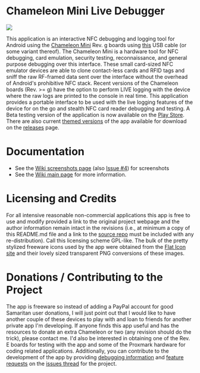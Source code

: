 # Chameleon Mini Live Debugger

![](https://lh3.googleusercontent.com/XYwp2Od4TPSX_yW9zWHsKXW79HiineG_o2ALji9kRCFRdwnfpuw7obGoRwMyTwdqGzY=w300-rw)

This application is an interactive NFC debugging and logging tool for Android using the [Chameleon Mini](https://github.com/emsec/ChameleonMini) Rev. g boards using [this](https://www.amazon.com/gp/product/B00CXAC1ZW/ref=oh_aui_detailpage_o03_s00?ie=UTF8&psc=1) USB cable (or some variant thereof). The Chameleon Mini is a hardware tool for NFC debugging, card emulation, security testing, reconnaissance, and general purpose debugging over this interface. These small card-sized NFC emulator devices are able to clone contact-less cards and RFID tags and sniff the raw RF-framed data sent over the interface without the overhead of Android's prohibitive NFC stack. Recent versions of the Chameleon boards (Rev. >= g) have the option to perform LIVE logging with the device where the raw logs are printed to the console in real time. This application provides a portable interface to be used with the live logging features of the device for on the go and stealth NFC card reader debugging and testing. A Beta testing version of the application is now available on the [Play Store](https://play.google.com/store/apps/details?id=com.maxieds.chameleonminilivedebugger). There are also current [themed versions](https://github.com/maxieds/ChameleonMiniLiveDebugger/wiki#themes) of the app available for download on the [releases](https://github.com/maxieds/ChameleonMiniLiveDebugger/releases) page.

# Documentation

* See the [Wiki screenshots page](https://github.com/maxieds/ChameleonMiniLiveDebugger/wiki#screenshots-and-hardware-setup) (also [Issue #4](https://github.com/maxieds/ChameleonMiniLiveDebugger/issues/4)) for screenshots 
* See the [Wiki main page](https://github.com/maxieds/ChameleonMiniLiveDebugger/wiki) for more information.

# Licensing and Credits

For all intensive reasonable non-commercial applications this app is free to use and modify provided a link to the original project webpage and the author information remain intact in the revisions (i.e., at minimum a copy of this README.md file and a link to the [source repo](https://github.com/maxieds/ChameleonMiniLiveDebugger) must be included with any re-distribution). Call this licensing scheme GPL-like. The bulk of the pretty stylized freeware icons used by the app were obtained from the [Flat Icon site](flaticon.com) and their lovely sized transparent PNG conversions of these images.

# Donations / Contributing to the Project

The app is freeware so instead of adding a PayPal account for good Samaritan user donations, I will just point out that I would like to have another couple of these devices to play with and loan to friends for another private app I'm developing. If anyone finds this app useful and has the resources to donate an extra Chameleon or two (any revision should do the trick), please contact me. I'd also be interested in obtaining one of the Rev. E boards for testing with the app and some of the Proxmark hardware for coding related applications. 
Additionally, you can contribute to the development of the app by providing [debugging information](https://github.com/maxieds/ChameleonMiniLiveDebugger/issues/1) and [feature requests](https://github.com/maxieds/ChameleonMiniLiveDebugger/issues/2) on the [issues thread](https://github.com/maxieds/ChameleonMiniLiveDebugger/issues) for the project. 

